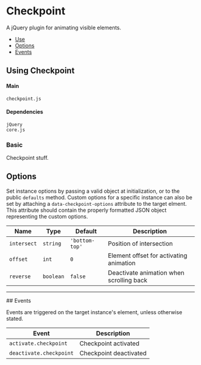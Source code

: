 # Checkpoint

A jQuery plugin for animating visible elements.

<!-- HEADER END -->

<!-- NAV START -->

* [Use](#use)
* [Options](#options)
* [Events](#events)

<!-- NAV END -->

<!-- DEMO BUTTON -->

<a name="use"></a>
## Using Checkpoint


#### Main

```markup
checkpoint.js
```


#### Dependencies

```markup
jQuery
core.js
```

### Basic

Checkpoint stuff.



<a name="options"></a>
## Options

Set instance options by passing a valid object at initialization, or to the public `defaults` method. Custom options for a specific instance can also be set by attaching a `data-checkpoint-options` attribute to the target elment. This attribute should contain the properly formatted JSON object representing the custom options.

| Name | Type | Default | Description |
| --- | --- | --- | --- |
| `intersect` | `string` | `'bottom-top'` | Position of intersection |
| `offset` | `int` | `0` | Element offset for activating animation |
| `reverse` | `boolean` | `false` | Deactivate animation when scrolling back |

<hr>
<a name="events"></a>
## Events

Events are triggered on the target instance's element, unless otherwise stated.

| Event | Description |
| --- | --- |
| `activate.checkpoint` | Checkpoint activated |
| `deactivate.checkpoint` | Checkpoint deactivated |

